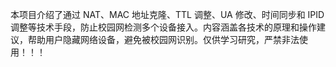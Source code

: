 本项目介绍了通过 NAT、MAC 地址克隆、TTL 调整、UA 修改、时间同步和 IPID 调整等技术手段，防止校园网检测多个设备接入。内容涵盖各技术的原理和操作建议，帮助用户隐藏网络设备，避免被校园网识别。仅供学习研究，严禁非法使用！！！

